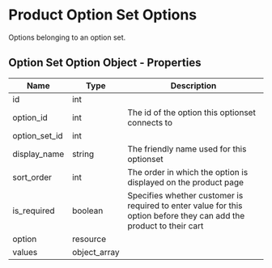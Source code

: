 # <span class="jumptarget">  Product Option Set Options </span>

Options belonging to an option set.

## <span class="jumptarget">  Option Set Option Object - Properties </span>

| Name | Type | Description |
| --- | --- | --- |
| id | int |
| option_id | int | The id of the option this optionset connects to |
| option_set_id | int |
| display_name | string | The friendly name used for this optionset |
| sort_order | int | The order in which the option is displayed on the product page |
| is_required | boolean | Specifies whether customer is required to enter value for this option before they can add the product to their cart |
| option | resource |
| values | object_array |
